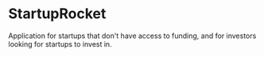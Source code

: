 # StartupRocket
Application for startups that don't have access to funding, and for investors looking for startups to invest in. 

